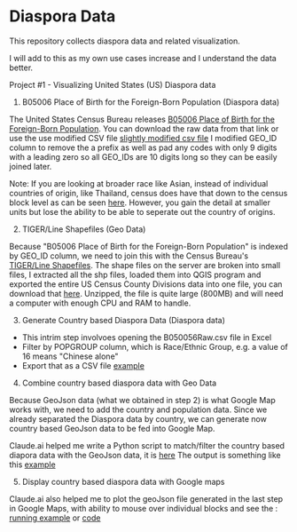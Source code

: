 # Diaspora Data
This repository collects diaspora data and related visualization.

I will add to this as my own use cases increase and I understand the data better.

Project #1 - Visualizing United States (US) Diaspora data

1. B05006 Place of Birth for the Foreign-Born Population (Diaspora data)

The United States Census Bureau releases [B05006 Place of Birth for the Foreign-Born Population](https://data.census.gov/table/ACSDT5YSPT2021.B05006?q=Place%20of%20Birth&t=-04&g=010XX00US$0600000). You can download the raw data from that link or use the use modified CSV file [slightly modified csv file](data/B05006Raw.csv) I modified GEO_ID column to remove the a prefix as well as pad any codes with only 9 digits with a leading zero so all GEO_IDs are 10 digits long so they can be easily joined later.

Note: If you are looking at broader race like Asian, instead of individual countries of origin, like Thailand, census does have that down to the census block level as can be seen [here](https://bestneighborhood.org/race-in-los-angeles-ca/). However, you gain the detail at smaller units but lose the ability to be able to seperate out the country of origins.

2. TIGER/Line Shapefiles (Geo Data)

Because "B05006 Place of Birth for the Foreign-Born Population" is indexed by GEO_ID column, we need to join this with the Census Bureau's [TIGER/Line Shapefiles](https://www.census.gov/geographies/mapping-files/time-series/geo/tiger-line-file.2021.html#list-tab-790442341). The shape files on the server are broken into small files, I extracted all the shp files, loaded them into QGIS program and exported the entire US Census County Divisions data into one file, you can download that [here](data/merged2021.7z).  Unzipped, the file is quite large (800MB) and will need a computer with enough CPU and RAM to handle. 

3. Generate Country based Diaspora Data (Diaspora data)

  * This intrim step involvoes opening the B050056Raw.csv file in Excel
  * Filter by POPGROUP column, which is Race/Ethnic Group, e.g. a value of 16 means "Chinese alone"
  * Export that as a CSV file [example](data/Japanese.csv)

4. Combine country based diaspora data with Geo Data

Because GeoJson data (what we obtained in step 2) is what Google Map works with, we need to add the country and population data. Since we already separated the Diaspora data by country, we can generate now country based GeoJson data to be fed into Google Map.

Claude.ai helped me write a Python script to match/filter the country based diapora data with the GeoJson data, it is [here](data/importjson.py)
The output is something like this [example](data/Japanese.geojson)

5. Display country based diaspora data with Google maps

Claude.ai also helped me to plot the geoJson file generated in the last step in Google Maps, with ability to mouse over individual blocks and see the : [running example](https://rdai.github.io/DiasporaData/) or 
[code](index.html)



